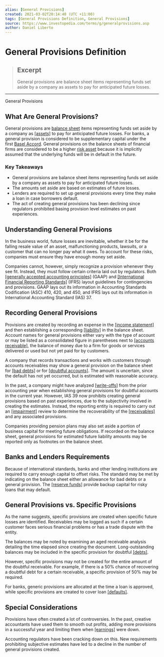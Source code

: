 ```yaml
---
alias: [General Provisions]
created: 2021-03-02T20:14:40 (UTC +11:00)
tags: [General Provisions Definition, General Provisions]
source: https://www.investopedia.com/terms/g/generalprovisions.asp
author: Daniel Liberto
---
```


# General Provisions Definition

> ## Excerpt
> General provisions are balance sheet items representing funds set aside by a company as assets to pay for anticipated future losses.

---

General Provisions
## What Are General Provisions?

General provisions are [balance sheet](https://www.investopedia.com/terms/b/balancesheet.asp) items representing funds set aside by a company as [[assets]](https://www.investopedia.com/terms/a/asset.asp) to pay for anticipated future losses. For banks, a general provision is considered to be supplementary capital under the first [Basel Accord](https://www.investopedia.com/terms/b/basel_accord.asp). General provisions on the balance sheets of financial firms are considered to be a higher [risk asset](https://www.investopedia.com/terms/r/risk-asset.asp) because it is implicitly assumed that the underlying funds will be in default in the future.

### Key Takeaways

-   General provisions are balance sheet items representing funds set aside by a company as assets to pay for anticipated future losses.
-   The amounts set aside are based on estimates of future losses.
-   Lenders are required to set up general provisions every time they make a loan in case borrowers default.
-   The act of creating general provisions has been declining since regulators prohibited basing provision level estimates on past experiences.

## Understanding General Provisions

In the business world, future losses are inevitable, whether it be for the falling resale value of an asset, malfunctioning products, lawsuits, or a customer that can no longer pay what it owes. To account for these risks, companies must ensure they have enough money set aside.

Companies cannot, however, simply recognize a provision whenever they see fit. Instead, they must follow certain criteria laid out by regulators. Both [[generally accepted accounting principles]](https://www.investopedia.com/terms/g/gaap.asp) (GAAP) and [[International Financial Reporting Standards]](https://www.investopedia.com/terms/i/ifrs.asp) (IFRS) layout guidelines for contingencies and provisions. GAAP lays out its information in Accounting Standards Codification (ASC) 410, 420, and 450, and IFRS lays out its information in International Accounting Standard (IAS) 37.

## Recording General Provisions

Provisions are created by recording an expense in the [[income statement]](https://www.investopedia.com/terms/i/incomestatement.asp) and then establishing a corresponding [[liability]](https://www.investopedia.com/terms/l/liability.asp) in the balance sheet. Account names for general provisions either vary with the type of account or may be listed as a consolidated figure in parentheses next to [[accounts receivable]](https://www.investopedia.com/terms/a/accountsreceivable.asp), the balance of money due to a firm for goods or services delivered or used but not yet paid for by customers.

A company that records transactions and works with customers through accounts receivables may show a general provision on the balance sheet for [[bad debts]](https://www.investopedia.com/terms/b/baddebt.asp) or for [[doubtful accounts]](https://www.investopedia.com/terms/a/allowancefordoubtfulaccounts.asp). The amount is uncertain, since the default has not yet occurred, but is estimated with reasonable accuracy.

In the past, a company might have analyzed [[write-offs]](https://www.investopedia.com/terms/w/write-off.asp) from the prior accounting year when establishing general provisions for doubtful accounts in the current year. However, IAS 39 now prohibits creating general provisions based on past experiences, due to the subjectivity involved in creating the estimates. Instead, the reporting entity is required to carry out an [[impairment]](https://www.investopedia.com/terms/i/impairment.asp) review to determine the recoverability of the [[receivables]](https://www.investopedia.com/terms/r/receivables.asp) and any associated provisions.

Companies providing pension plans may also set aside a portion of business capital for meeting future obligations. If recorded on the balance sheet, general provisions for estimated future liability amounts may be reported only as footnotes on the balance sheet.

## Banks and Lenders Requirements

Because of international standards, banks and other lending institutions are required to carry enough capital to offset risks. The standard may be met by indicating on the balance sheet either an allowance for bad debts or a general provision. The [[reserve funds]](https://www.investopedia.com/terms/r/reservefund.asp) provide backup capital for risky loans that may default.

## General Provisions vs. Specific Provisions

As the name suggests, specific provisions are created when specific future losses are identified. Receivables may be logged as such if a certain customer faces serious financial problems or has a trade dispute with the entity.

The balances may be noted by examining an aged receivable analysis detailing the time elapsed since creating the document. Long-outstanding balances may be included in the specific provision for doubtful [[debts]](https://www.investopedia.com/terms/d/debt.asp).

However, specific provisions may not be created for the entire amount of the doubtful receivable. For example, if there is a 50% chance of recovering a doubtful debt for a certain receivable, a specific provision of 50% may be required.

For banks, generic provisions are allocated at the time a loan is approved, while specific provisions are created to cover loan [[defaults]](https://www.investopedia.com/terms/d/default2.asp).

## Special Considerations

Provisions have often created a lot of controversies. In the past, creative accountants have used them to smooth out profits, adding more provisions in a successful year and limiting them when [[earnings]](https://www.investopedia.com/terms/e/earnings.asp) were down.

Accounting regulators have been cracking down on this. New requirements prohibiting subjective estimates have led to a decline in the number of general provisions created.
